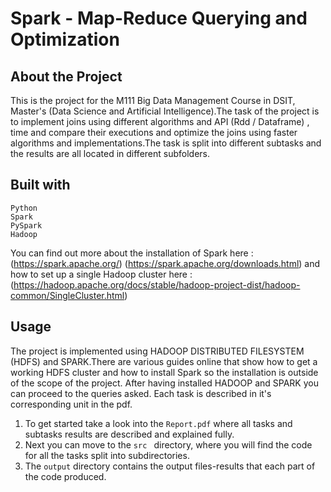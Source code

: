 # Spark - Map-Reduce Querying and Optimization

## About the Project
This is the project for the M111 Big Data Management Course in DSIT, Master's (Data Science and Artificial Intelligence).The task of the project
is to implement joins using different algorithms and API (Rdd / Dataframe) , time and compare their executions and optimize the joins using faster algorithms 
and implementations.The task is split into different subtasks and the results are all located in different subfolders.

## Built with 
```
Python
Spark
PySpark
Hadoop
```
You can find out more about the installation of Spark here :
(https://spark.apache.org/)
(https://spark.apache.org/downloads.html)
and how to set up a single Hadoop cluster here :
(https://hadoop.apache.org/docs/stable/hadoop-project-dist/hadoop-common/SingleCluster.html)


## Usage
The project is implemented using HADOOP DISTRIBUTED FILESYSTEM (HDFS) and SPARK.There are various guides online that show how to get a working 
HDFS cluster and how to install Spark so the installation is outside of the scope of the project. After having installed HADOOP and SPARK you can proceed to the queries asked.
Each task is described in it's corresponding unit in the pdf. 
1. To get started take a look into the `Report.pdf` where all tasks and subtasks results are described and explained fully.
2. Next you can move to the  `src ` directory, where you will find the code for all the tasks split into subdirectories.
3. The  `output` directory contains the output files-results that each part of the code produced.
